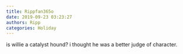 ```yaml
---
title: Rippfan365o
date: 2019-09-23 03:23:27
authors: Ripp
categories: Holiday
---
```


 is willie a catalyst hound?
i thought he was a better judge of character.